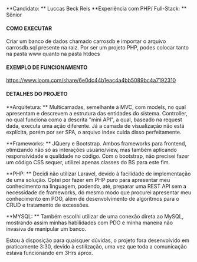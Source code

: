 **Candidato: ** Luccas Beck Reis
**Experiência com PHP/ Full-Stack: ** Sênior

#### COMO EXECUTAR
Criar um banco de dados chamado carrosdb e importar o arquivo carrosdb.sql presente na raiz.
Por ser um projeto PHP, podes colocar tanto na pasta www quanto na pasta htdocs

#### EXEMPLO DE FUNCIONAMENTO
https://www.loom.com/share/6e0dc44b1eac4a4bb5089bc4a7192310

#### DETALHES DO PROJETO

**Arquitetura: ** Multicamadas, semelhante à MVC, com models, no qual apresentam e descrevem a estrutura das entidades do sistema. Controller, no qual funciona como a descrita "mini API", a qual, baseado na request dada, executa uma ação diferente. Já a camada de visualização não está explícita, porém por ser SPA, o arquivo index cuida disso perfeitamente.

**Frameworks: ** JQuery e Bootstrap. Ambos frameworks para frontend, otimizando não só as interações usuário/view, mas também aplicando responsividade e qualidade no código. Com o bootstrap, não precisei fazer um código CSS sequer, utilizei apenas classes do BS para este fim.

**PHP: ** Decidi não utilizar Laravel, devido à facilidade de implementação de uma solução. Optei por fazer em PHP puro para apresentar meu conhecimento na linguagem, podendo, até, preparar uma REST API sem a necessidade de frameworks, do mesmo modo que procurei apresentar meu conhecimento em POO, além de desenvolvimento de algoritmos para o CRUD e tratamento de excessões.

**MYSQL: ** Também escolhi utilizar de uma conexão direta ao MySQL, mostrando assim minhas habilidades com PDO e minha maneira não invasiva de manipular um banco.

Estou à disposição para quaisquer dúvidas, o projeto fora desenvolvido em praticamente 3:30, devido à estilização, uma vez que toda a comunicação estava funcionando em 3Hrs aprox.